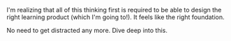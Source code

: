 I'm realizing that all of this thinking first is required to be able to design the right learning product (which I'm going to!). It feels like the right foundation.

No need to get distracted any more. Dive deep into this.